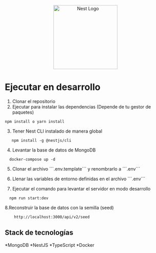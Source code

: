 <p align="center">
  <a href="http://nestjs.com/" target="blank"><img src="https://nestjs.com/img/logo-small.svg" width="200" alt="Nest Logo" /></a>
</p>


 # Ejecutar en desarrollo

 1. Clonar el repositorio
 2. Ejecutar para instalar las dependencias (Depende de tu gestor de paquetes)

 ```
 npm install o yarn install 
 ```
 3. Tener Nest CLI instalado de manera global
 ```  
    npm install -g @nestjs/cli
```
 4. Levantar la base de datos de MongoDB
```
  docker-compose up -d
```
 5. Clonar el archivo ´´´.env.template´´´ y renombrarlo a ´´´.env´´´

 6. Llenar las variables de entorno definidas en el archivo ´´´.env´´´

 7. Ejecutar el comando para levantar el servidor en modo desarrollo
```
  npm run start:dev
```
  
 8.Reconstruir la base de datos con la semilla (seed)
```
    http://localhost:3000/api/v2/seed
```
 

  ## Stack de tecnologías
   *MongoDB
   *NestJS
   *TypeScript
   *Docker